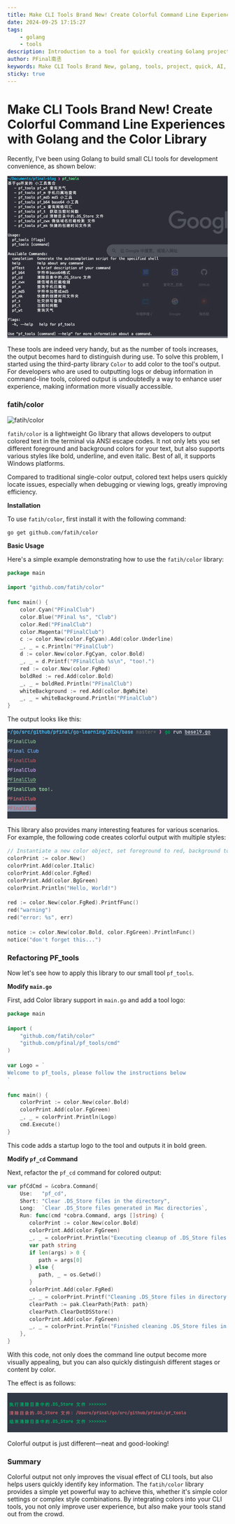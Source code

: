 ```yaml
---
title: Make CLI Tools Brand New! Create Colorful Command Line Experiences with Golang and the Color Library
date: 2024-09-25 17:15:27
tags:
    - golang
    - tools
description: Introduction to a tool for quickly creating Golang projects and enhancing CLI output with colors.
author: PFinal南丞
keywords: Make CLI Tools Brand New, golang, tools, project, quick, AI, color
sticky: true
---
```

# Make CLI Tools Brand New! Create Colorful Command Line Experiences with Golang and the Color Library

Recently, I've been using Golang to build small CLI tools for development convenience, as shown below:

![CLI Example](https://raw.githubusercontent.com/pfinal-nc/iGallery/master/blog/202408211037928.png)

These tools are indeed very handy, but as the number of tools increases, the output becomes hard to distinguish during use. To solve this problem, I started using the third-party library `Color` to add color to the tool's output. For developers who are used to outputting logs or debug information in command-line tools, colored output is undoubtedly a way to enhance user experience, making information more visually accessible.

### fatih/color

![fatih/color](https://user-images.githubusercontent.com/438920/96832689-03b3e000-13f4-11eb-9803-46f4c4de3406.jpg)

`fatih/color` is a lightweight Go library that allows developers to output colored text in the terminal via ANSI escape codes. It not only lets you set different foreground and background colors for your text, but also supports various styles like bold, underline, and even italic. Best of all, it supports Windows platforms.

Compared to traditional single-color output, colored text helps users quickly locate issues, especially when debugging or viewing logs, greatly improving efficiency.

**Installation**

To use `fatih/color`, first install it with the following command:

```shell
go get github.com/fatih/color
```

**Basic Usage**

Here's a simple example demonstrating how to use the `fatih/color` library:

```go
package main

import "github.com/fatih/color"

func main() {
    color.Cyan("PFinalClub")
    color.Blue("PFinal %s", "Club")
    color.Red("PFinalClub")
    color.Magenta("PFinalClub")
    c := color.New(color.FgCyan).Add(color.Underline)
    _, _ = c.Println("PFinalClub")
    d := color.New(color.FgCyan, color.Bold)
    _, _ = d.Printf("PFinalClub %s\n", "too!.")
    red := color.New(color.FgRed)
    boldRed := red.Add(color.Bold)
    _, _ = boldRed.Println("PFinalClub")
    whiteBackground := red.Add(color.BgWhite)
    _, _ = whiteBackground.Println("PFinalClub")
}
```

The output looks like this:

![Output Example](https://raw.githubusercontent.com/pfinal-nc/iGallery/master/blog/202409251017544.png)

This library also provides many interesting features for various scenarios. For example, the following code creates colorful output with multiple styles:

```go
// Instantiate a new color object, set foreground to red, background to green, and italic text
colorPrint := color.New()
colorPrint.Add(color.Italic)
colorPrint.Add(color.FgRed)
colorPrint.Add(color.BgGreen)
colorPrint.Println("Hello, World!")

red := color.New(color.FgRed).PrintfFunc()
red("warning")
red("error: %s", err)

notice := color.New(color.Bold, color.FgGreen).PrintlnFunc()
notice("don't forget this...")
```

### Refactoring PF_tools

Now let's see how to apply this library to our small tool `pf_tools`.

**Modify `main.go`**

First, add Color library support in `main.go` and add a tool logo:

```go
package main

import (
    "github.com/fatih/color"
    "github.com/pfinal/pf_tools/cmd"
)

var Logo = `
Welcome to pf_tools, please follow the instructions below
`

func main() {
    colorPrint := color.New(color.Bold)
    colorPrint.Add(color.FgGreen)
    _, _ = colorPrint.Println(Logo)
    cmd.Execute()
}
```

This code adds a startup logo to the tool and outputs it in bold green.

**Modify `pf_cd` Command**

Next, refactor the `pf_cd` command for colored output:

```go
var pfCdCmd = &cobra.Command{
    Use:   "pf_cd",
    Short: "Clear .DS_Store files in the directory",
    Long:  `Clear .DS_Store files generated in Mac directories`,
    Run: func(cmd *cobra.Command, args []string) {
       colorPrint := color.New(color.Bold)
       colorPrint.Add(color.FgGreen)
       _, _ = colorPrint.Println("Executing cleanup of .DS_Store files in the directory >>>>>>>")
       var path string
       if len(args) > 0 {
          path = args[0]
       } else {
          path, _ = os.Getwd()
       }
       colorPrint.Add(color.FgRed)
       _, _ = colorPrint.Printf("Cleaning .DS_Store files in directory: %s\n", path)
       clearPath := pak.ClearPath{Path: path}
       clearPath.ClearDotDSStore()
       colorPrint.Add(color.FgGreen)
       _, _ = colorPrint.Println("Finished cleaning .DS_Store files in the directory >>>>>>>")
    },
}
```

With this code, not only does the command line output become more visually appealing, but you can also quickly distinguish different stages or content by color.

The effect is as follows:

![Colored Output](https://raw.githubusercontent.com/pfinal-nc/iGallery/master/blog/202409251034711.png)

Colorful output is just different—neat and good-looking!

### Summary

Colorful output not only improves the visual effect of CLI tools, but also helps users quickly identify key information. The `fatih/color` library provides a simple yet powerful way to achieve this, whether it's simple color settings or complex style combinations. By integrating colors into your CLI tools, you not only improve user experience, but also make your tools stand out from the crowd. 